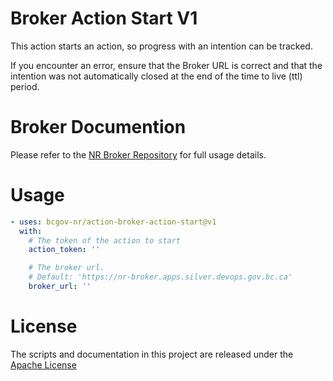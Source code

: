 # Broker Action Start V1

This action starts an action, so progress with an intention can be tracked.

If you encounter an error, ensure that the Broker URL is correct and that the intention was not automatically closed at the end of the time to live (ttl) period.

# Broker Documention

Please refer to the [NR Broker Repository](https://github.com/bcgov-nr/nr-broker) for full usage details.

# Usage

<!-- start usage -->
```yaml
- uses: bcgov-nr/action-broker-action-start@v1
  with:
    # The token of the action to start
    action_token: ''

    # The broker url.
    # Default: 'https://nr-broker.apps.silver.devops.gov.bc.ca'
    broker_url: ''
```
<!-- end usage -->

# License

The scripts and documentation in this project are released under the [Apache License](LICENSE)

